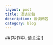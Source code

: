 ```yaml
---
layout: post
title: 漫谈闭包
description: 谈谈闭包
category: blog
---
```


##[写作中..请关注!]


[feimengspirit]:    http://feimengspirit.com  "feimengspirit"
